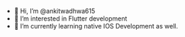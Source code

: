 - 👋 Hi, I’m @ankitwadhwa615
- 👀 I’m interested in Flutter development
- 🌱 I’m currently learning native IOS Development as well.

<!---
ankitwadhwa615/ankitwadhwa615 is a ✨ special ✨ repository because its `README.md` (this file) appears on your GitHub profile.
You can click the Preview link to take a look at your changes.
--->

